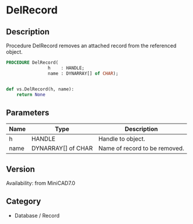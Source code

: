 # DelRecord

## Description
Procedure DelRecord removes an attached record from the referenced object.

```pascal
PROCEDURE DelRecord(
				h    : HANDLE;
				name : DYNARRAY[] of CHAR);
```

```python

def vs.DelRecord(h, name):
    return None
```

## Parameters
|Name|Type|Description|
|---|---|---|
|h|HANDLE|Handle to object.|
|name|DYNARRAY[] of CHAR|Name of record to be removed.|

## Version
Availability: from MiniCAD7.0
## Category
* Database / Record

